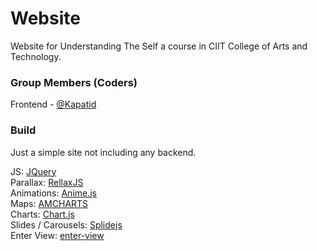 # Website

Website for Understanding The Self a course in CIIT College of Arts
and Technology.

### Group Members (Coders)

Frontend - [@Kapatid](https://github.com/Kapatid/php-proj)

### Build

Just a simple site not including any backend.

JS: [JQuery](https://jquery.com/)\
Parallax: [RellaxJS](https://github.com/dixonandmoe/rellax)\
Animations: [Anime.js](https://github.com/juliangarnier/anime/)\
Maps: [AMCHARTS](https://github.com/amcharts/amcharts4)\
Charts: [Chart.js](https://github.com/chartjs/Chart.js)\
Slides / Carousels: [Splidejs](https://github.com/Splidejs/splide)\
Enter View: [enter-view](https://github.com/russellgoldenberg/enter-view)
